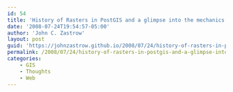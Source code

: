 ```yaml
---
id: 54
title: 'History of Rasters in PostGIS and a glimpse into the mechanics of an Open Source Project'
date: '2008-07-24T19:54:57-05:00'
author: 'John C. Zastrow'
layout: post
guid: 'https://johnzastrow.github.io/2008/07/24/history-of-rasters-in-postgis-and-a-glimpse-into-the-mechanics-of-an-open-source-project/'
permalink: /2008/07/24/history-of-rasters-in-postgis-and-a-glimpse-into-the-mechanics-of-an-open-source-project/
categories:
    - GIS
    - Thoughts
    - Web
---
```


